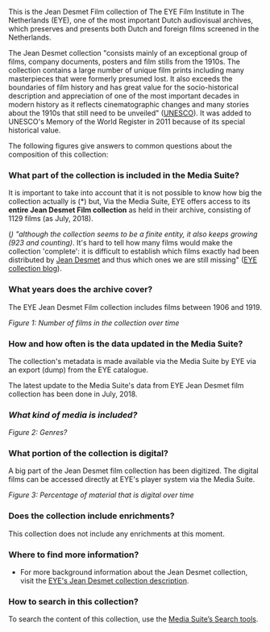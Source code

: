 This is the Jean Desmet Film collection of The EYE Film Institute in The Netherlands (EYE), one of the most important Dutch audiovisual archives, which preserves and presents both Dutch and foreign films screened in the Netherlands. 

The Jean Desmet collection "consists mainly of an exceptional group of films, company documents, posters and film stills from the 1910s. The collection contains a large number of unique film prints including many masterpieces that were formerly presumed lost. It also exceeds the boundaries of film history and has great value for the socio-historical description and appreciation of one of the most important decades in modern history as it reflects cinematographic changes and many stories about the 1910s that still need to be unveiled" ([UNESCO](http://www.unesco.org/new/en/communication-and-information/memory-of-the-world/register/full-list-of-registered-heritage/registered-heritage-page-2/desmet-collection/)). It was added to UNESCO's Memory of the World Register in 2011 because of its special historical value.

The following figures give answers to common questions about the composition of this collection:

### What part of the collection is included in the Media Suite?

It is important to take into account that it is not possible to know how big the collection actually is (*) but, Via the Media Suite, EYE offers access to its **entire Jean Desmet Film collection** as held in their archive, consisting of 1129 films (as July, 2018).

(*) "although the collection seems to be a finite entity, it also keeps growing (923 and counting)*. It's hard to tell how many films would make the collection 'complete': it is difficult to establish which films exactly had been distributed by [Jean Desmet](https://www.eyefilm.nl/en/collection/selection/collection-dossiers/the-desmet-dossier/legacy) and thus which ones we are still missing" ([EYE collection blog](https://www.eyefilm.nl/collectie/collectieblog?f%5B0%5D=field_blog_tag%3A7001)).

### **What years does the archive cover?**

The EYE Jean Desmet Film collection includes films between 1906 and 1919. 



*Figure 1: Number of films in the collection over time*

### How and how often is the data updated in the Media Suite?

The collection's metadata is made available via the Media Suite by EYE via an export (dump) from the EYE catalogue.

The latest update to the Media Suite's data from EYE Jean Desmet film collection has been done in July, 2018. 

### *What kind of media is included?*



*Figure 2: Genres?*

### **What portion of the collection is digital?**

A big part of the Jean Desmet film collection has been digitized. The digital films can be accessed directly at EYE's player system via the Media Suite.



*Figure 3: Percentage of material that is digital over time*

### **Does the collection include enrichments?**

This collection does not include any enrichments at this moment.

### **Where to find more information**?

- For more background information about the Jean Desmet collection, visit the [EYE's Jean Desmet collection description](https://www.eyefilm.nl/en/collection/selection/collection-dossiers/the-desmet-dossier/legacy).

### **How to search in this collection?**

To search the content of this collection, use the [Media Suite’s Search tools](http://mediasuite.clariah.nl/tools).